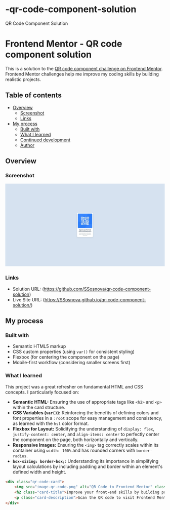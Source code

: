 # -qr-code-component-solution
 QR Code Component Solution
# Frontend Mentor - QR code component solution

This is a solution to the [QR code component challenge on Frontend Mentor](https://www.frontendmentor.io/challenges/qr-code-component-iux_sIO_H). Frontend Mentor challenges help me improve my coding skills by building realistic projects. 

## Table of contents

- [Overview](#overview)
  - [Screenshot](#screenshot)
  - [Links](#links)
- [My process](#my-process)
  - [Built with](#built-with)
  - [What I learned](#what-i-learned)
  - [Continued development](#continued-development)
  - [Author](#author)

## Overview

### Screenshot

![Screenshot of the QR code component solution](./qr-component-screenshot.jpeg)

### Links

- Solution URL: (https://github.com/SSosnova/qr-code-component-solution)
- Live Site URL: (https://SSosnova.github.io/qr-code-component-solution/)

## My process

### Built with

- Semantic HTML5 markup
- CSS custom properties (using `var()` for consistent styling)
- Flexbox (for centering the component on the page)
- Mobile-first workflow (considering smaller screens first)

### What I learned

This project was a great refresher on fundamental HTML and CSS concepts. I particularly focused on:

- **Semantic HTML:** Ensuring the use of appropriate tags like `<h2>` and `<p>` within the card structure.
- **CSS Variables (`var()`):** Reinforcing the benefits of defining colors and font properties in a `:root` scope for easy management and consistency, as learned with the `hsl` color format.
- **Flexbox for Layout:** Solidifying the understanding of `display: flex`, `justify-content: center`, and `align-items: center` to perfectly center the component on the page, both horizontally and vertically.
- **Responsive Images:** Ensuring the `<img>` tag correctly scales within its container using `width: 100%` and has rounded corners with `border-radius`.
- **`box-sizing: border-box;`:** Understanding its importance in simplifying layout calculations by including padding and border within an element's defined width and height.

```html
<div class="qr-code-card">
    <img src="image-qr-code.png" alt="QR Code to Frontend Mentor" class="qr-code-image">
    <h2 class="card-title">Improve your front-end skills by building projects</h2>
    <p class="card-description">Scan the QR code to visit Frontend Mentor and take your coding skills to the next level</p>
</div>
